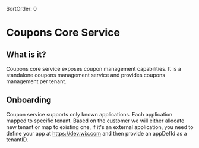 SortOrder: 0
# Coupons Core Service

## What is it?
Coupons core service exposes coupon management capabilities. It is a standalone coupons management service and provides coupons management per tenant.

## Onboarding
Coupon service supports only known applications.
Each application mapped to specific tenant. 
Based on the customer we will either allocate new tenant or map to existing one, 
if it's an external application, you need to define your app at https://dev.wix.com and then provide an appDefId as a tenantID. 


